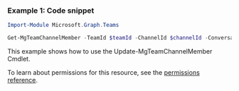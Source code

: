 ### Example 1: Code snippet

```powershellImport-Module Microsoft.Graph.Teams

Get-MgTeamChannelMember -TeamId $teamId -ChannelId $channelId -ConversationMemberId $conversationMemberId
```
This example shows how to use the Update-MgTeamChannelMember Cmdlet.
To learn about permissions for this resource, see the [permissions reference](/graph/permissions-reference).


